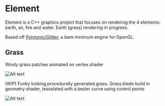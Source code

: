 # Element

Element is a C++ graphics project that focuses on rendering the 4 elements: earth, air, fire and water. Earth (grass) rendering in progress. 

Based off [Polytonic/Glitter](http://polytonic.github.io/Glitter/), a bare minimum engine for OpenGL.

## Grass

Windy grass patches animated on vertex shader

![Alt text](http://i.imgur.com/En8nQHB.gif "Grass preview")

(WIP) Funky looking procedurally generated grass. Grass blade build in geometry shader, tesselated with a bezier curve using control points

![Alt text](http://i.imgur.com/txtZwPS.png "Tess Geom grass")


